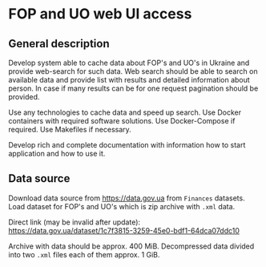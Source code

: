 # FOP and UO web UI access

## General description

Develop system able to cache data about FOP's and UO's in Ukraine and
provide web-search for such data. Web search should be able to search
on available data and provide list with results and detailed
information about person. In case if many results can be for one request
pagination should be provided.

Use any technologies to cache data and speed up search. Use Docker
containers with required software solutions. Use Docker-Compose if
required. Use Makefiles if necessary.

Develop rich and complete documentation with information how to start
application and how to use it.

## Data source

Download data source from https://data.gov.ua from `Finances` datasets.
Load dataset for FOP's and UO's which is zip archive with `.xml` data.

Direct link (may be invalid after update):
https://data.gov.ua/dataset/1c7f3815-3259-45e0-bdf1-64dca07ddc10

Archive with data should be approx. 400 MiB. Decompressed data divided
into two `.xml` files each of them approx. 1 GiB.
